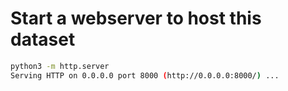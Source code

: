 # Start a webserver to host this dataset

```bash
python3 -m http.server
Serving HTTP on 0.0.0.0 port 8000 (http://0.0.0.0:8000/) ...
```
